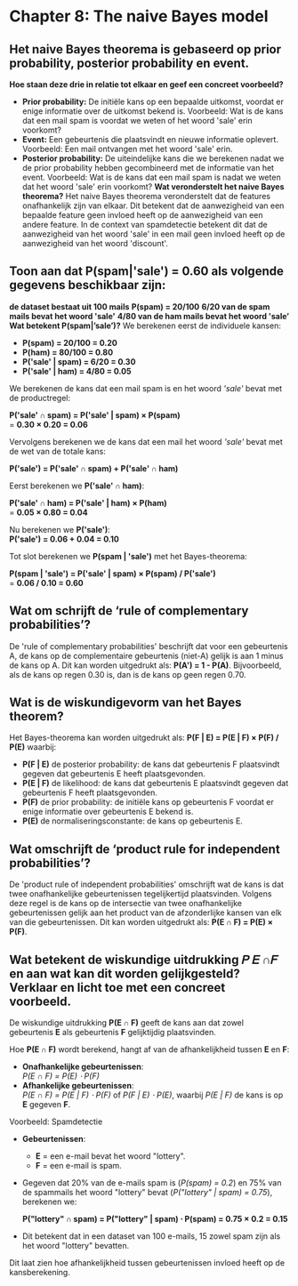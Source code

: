 # Chapter 8: The naive Bayes model

## Het naive Bayes theorema is gebaseerd op prior probability, posterior probability en event.
**Hoe staan deze drie in relatie tot elkaar en geef een concreet voorbeeld?**
- **Prior probability:** De initiële kans op een bepaalde uitkomst, voordat er enige informatie over de uitkomst bekend is. Voorbeeld: Wat is de kans dat een mail spam is voordat we weten of het woord 'sale' erin voorkomt?
- **Event:** Een gebeurtenis die plaatsvindt en nieuwe informatie oplevert. Voorbeeld: Een mail ontvangen met het woord 'sale' erin.
- **Posterior probability:** De uiteindelijke kans die we berekenen nadat we de prior probability hebben gecombineerd met de informatie van het event. Voorbeeld: Wat is de kans dat een mail spam is nadat we weten dat het woord 'sale' erin voorkomt?
**Wat veronderstelt het naive Bayes theorema?**
Het naive Bayes theorema veronderstelt dat de features onafhankelijk zijn van elkaar. Dit betekent dat de aanwezigheid van een bepaalde feature geen invloed heeft op de aanwezigheid van een andere feature. In de context van spamdetectie betekent dit dat de aanwezigheid van het woord 'sale' in een mail geen invloed heeft op de aanwezigheid van het woord 'discount'.

## Toon aan dat P(spam|'sale') = 0.60 als volgende gegevens beschikbaar zijn:
**de dataset bestaat uit 100 mails**
**P(spam) = 20/100**
**6/20 van de spam mails bevat het woord 'sale'**
**4/80 van de ham mails bevat het woord 'sale’**
**Wat betekent P(spam|’sale’)?**
We berekenen eerst de individuele kansen:

- **P(spam) = 20/100 = 0.20**  
- **P(ham) = 80/100 = 0.80**  
- **P('sale' | spam) = 6/20 = 0.30**  
- **P('sale' | ham) = 4/80 = 0.05**  

We berekenen de kans dat een mail spam is en het woord *'sale'* bevat met de productregel:

**P('sale' ∩ spam) = P('sale' | spam) × P(spam)**  
= **0.30 × 0.20 = 0.06**  

Vervolgens berekenen we de kans dat een mail het woord *'sale'* bevat met de wet van de totale kans:

**P('sale') = P('sale' ∩ spam) + P('sale' ∩ ham)**  

Eerst berekenen we **P('sale' ∩ ham)**:

**P('sale' ∩ ham) = P('sale' | ham) × P(ham)**  
= **0.05 × 0.80 = 0.04**  

Nu berekenen we **P('sale')**:  
**P('sale') = 0.06 + 0.04 = 0.10**  

Tot slot berekenen we **P(spam | 'sale')** met het Bayes-theorema:  

**P(spam | 'sale') = P('sale' | spam) × P(spam) / P('sale')**  
= **0.06 / 0.10 = 0.60**  


## Wat om schrijft de ‘rule of complementary probabilities’?
De 'rule of complementary probabilities' beschrijft dat voor een gebeurtenis A, de kans op de complementaire gebeurtenis (niet-A) gelijk is aan 1 minus de kans op A. Dit kan worden uitgedrukt als: **P(A') = 1 - P(A)**. Bijvoorbeeld, als de kans op regen 0.30 is, dan is de kans op geen regen 0.70.

## Wat is de wiskundigevorm van het Bayes theorem?
Het Bayes-theorema kan worden uitgedrukt als:
**P(F | E) = P(E | F) × P(F) / P(E)**
waarbij:
- **P(F | E)** de posterior probability: de kans dat gebeurtenis F plaatsvindt gegeven dat gebeurtenis E heeft plaatsgevonden.
- **P(E | F)** de likelihood: de kans dat gebeurtenis E plaatsvindt gegeven dat gebeurtenis F heeft plaatsgevonden.
- **P(F)** de prior probability: de initiële kans op gebeurtenis F voordat er enige informatie over gebeurtenis E bekend is.
- **P(E)** de normaliseringsconstante: de kans op gebeurtenis E.


## Wat omschrijft de ‘product rule for independent probabilities’?
De 'product rule of independent probabilities' omschrijft wat de kans is dat twee onafhankelijke gebeurtenissen tegelijkertijd plaatsvinden. Volgens deze regel is de kans op de intersectie van twee onafhankelijke gebeurtenissen gelijk aan het product van de afzonderlijke kansen van elk van die gebeurtenissen. Dit kan worden uitgedrukt als: **P(E ∩ F) = P(E) × P(F)**. 

## Wat betekent de wiskundige uitdrukking 𝑃 𝐸 ∩𝐹 en aan wat kan dit worden gelijkgesteld? Verklaar en licht toe met een concreet voorbeeld.
De wiskundige uitdrukking **P(E ∩ F)** geeft de kans aan dat zowel gebeurtenis **E** als gebeurtenis **F** gelijktijdig plaatsvinden.  

Hoe **P(E ∩ F)** wordt berekend, hangt af van de afhankelijkheid tussen **E** en **F**:  
- **Onafhankelijke gebeurtenissen**:  
  *P(E ∩ F) = P(E) ⋅ P(F)*  
- **Afhankelijke gebeurtenissen**:  
  *P(E ∩ F) = P(E | F) ⋅ P(F)* of *P(F | E) ⋅ P(E)*, waarbij *P(E | F)* de kans is op **E** gegeven **F**.  

Voorbeeld: Spamdetectie  
- **Gebeurtenissen**:  
  - **E** = een e-mail bevat het woord "lottery".  
  - **F** = een e-mail is spam.  
- Gegeven dat 20% van de e-mails spam is (*P(spam) = 0.2*) en 75% van de spammails het woord "lottery" bevat (*P("lottery" | spam) = 0.75*), berekenen we:  

  **P("lottery" ∩ spam) = P("lottery" | spam) ⋅ P(spam) = 0.75 × 0.2 = 0.15**  

- Dit betekent dat in een dataset van 100 e-mails, 15 zowel spam zijn als het woord "lottery" bevatten.  

Dit laat zien hoe afhankelijkheid tussen gebeurtenissen invloed heeft op de kansberekening.
